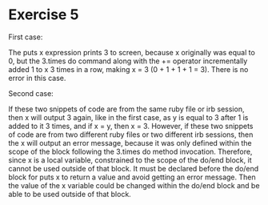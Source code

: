 # Exercise 5



First case:

The puts x expression prints 3 to screen, because x originally was equal to 0, 
  but the 3.times do command along with the += operator incrementally added 1
  to x 3 times in a row, making x = 3 (0 + 1 + 1 + 1 = 3).
There is no error in this case.


Second case:

If these two snippets of code are from the same ruby file or irb session, then x will output
  3 again, like in the first case, as y is equal to 3 after 1 is added to it 3 times, and if
  x = y, then x = 3.
However, if these two snippets of code are from two different ruby files or two different irb
  sessions, then the x will output an error message, because it was only defined within the
  scope of the block following the 3.times do method invocation. Therefore, since x is a local
  variable, constrained to the scope of the do/end block, it cannot be used outside of that
  block. It must be declared before the do/end block for puts x to return a value and avoid
  getting an error message. Then the value of the x variable could be changed within the do/end
  block and be able to be used outside of that block. 
